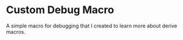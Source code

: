 # Custom Debug Macro

A simple macro for debugging that I created to learn more about derive macros.
